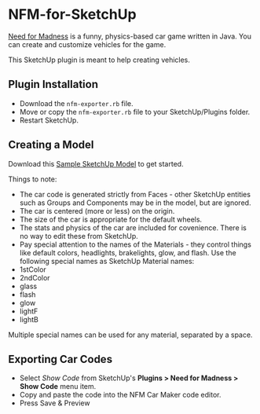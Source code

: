NFM-for-SketchUp
================

[Need for Madness](http://www.needformadness.com/developer/) is a funny, physics-based car game written in Java. You can create and customize vehicles for the game.

This SketchUp plugin is meant to help creating vehicles.



## Plugin Installation ##


* Download the `nfm-exporter.rb` file.
* Move or copy the `nfm-exporter.rb` file to your SketchUp/Plugins folder.
* Restart SketchUp.

## Creating a Model ##

Download this [Sample SketchUp Model](http://sketchup.google.com/3dwarehouse/details?mid=d5387a815f8e5d17990657dd2813bf44) to get started.

Things to note:

* The car code is generated strictly from Faces - other SketchUp entities such as Groups and Components may be in the model, but are ignored.
* The car is centered (more or less) on the origin.
* The size of the car is appropriate for the default wheels.
* The stats and physics of the car are included for covenience. There is no way to edit these from SketchUp.
* Pay special attention to the names of the Materials - they control things like default colors, headlights, brakelights, glow, and flash. Use the following special names as SketchUp Material names:
 * 1stColor
 * 2ndColor
 * glass
 * flash
 * glow
 * lightF
 * lightB

Multiple special names can be used for any material, separated by a space.

## Exporting Car Codes ##

* Select *Show Code* from SketchUp's **Plugins > Need for Madness > Show Code**
menu item.
* Copy and paste the code into the NFM Car Maker code editor.
* Press Save & Preview


